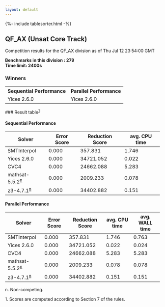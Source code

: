 ```yaml
---
layout: default
---
```

{%- include tablesorter.html -%}

##  QF_AX (Unsat Core Track)

Competition results for the QF_AX division as of Thu Jul 12 23:54:00 GMT

**Benchmarks in this division : 279  
Time limit: 2400s** 

### Winners
<table>
<tr>
<th class="center">Sequential Performance</th>
<th class="center">Parallel Performance</th>
</tr><tr class="center"><td>Yices 2.6.0</td><td>Yices 2.6.0</td></tr></table>
### Result table<sup><a href="#fn1">1</a></sup>

#### Sequential Performance

<table id="sequential" class="result sorted">
<thead><tr class="center">
  <th>Solver</th>
  <th>Error Score</th>
  <th>Reduction Score</th>
  <th>avg. CPU time</th>
</tr></thead><tr>
<td>SMTInterpol</td>
<td>0.000</td><td>357.831</td><td>1.746</td><tr>
<td>Yices 2.6.0</td>
<td>0.000</td><td>34721.052</td><td>0.022</td><tr>
<td>CVC4</td>
<td>0.000</td><td>24662.088</td><td>5.283</td><tr>
<td>mathsat-5.5.2<SUP><a href="#fn">n</a></SUP></td>
<td>0.000</td><td>2009.233</td><td>0.078</td><tr>
<td>z3-4.7.1<SUP><a href="#fn">n</a></SUP></td>
<td>0.000</td><td>34402.882</td><td>0.151</td></tr></table>

#### Parallel Performance

<table id="parallel" class="result sorted">
<thead><tr class="center">
  <th>Solver</th>
  <th>Error Score</th>
  <th>Reduction Score</th>
  <th>avg. CPU time</th>
  <th>avg. WALL time</th>
</tr></thead><tr>
<td>SMTInterpol</td>
<td>0.000</td><td>357.831</td><td>1.746</td><td>0.763</td></tr><tr>
<td>Yices 2.6.0</td>
<td>0.000</td><td>34721.052</td><td>0.022</td><td>0.024</td></tr><tr>
<td>CVC4</td>
<td>0.000</td><td>24662.088</td><td>5.283</td><td>5.283</td></tr><tr>
<td>mathsat-5.5.2<SUP><a href="#fn">n</a></SUP></td>
<td>0.000</td><td>2009.233</td><td>0.078</td><td>0.078</td></tr><tr>
<td>z3-4.7.1<SUP><a href="#fn">n</a></SUP></td>
<td>0.000</td><td>34402.882</td><td>0.151</td><td>0.151</td></tr></table>
 <span id="fn"> n. Non-competing. </span>

 <span id="fn1"> 1. Scores are computed according to Section 7 of the rules. </span>


